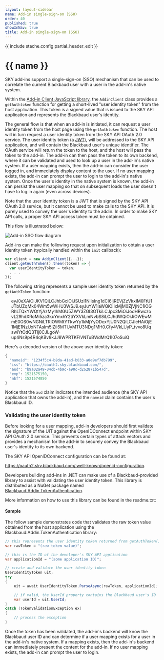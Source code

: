 ```yaml
---
layout: layout-sidebar
name: Add-in single-sign-on (SSO)
order: 40
published: true
showInNav: true
title: Add-in single-sign-on (SSO)
---
```

{{ include stache.config.partial_header_edit }}

# {{ name }} 

SKY add-ins support a single-sign-on (SSO) mechanism that can be used to correlate the current Blackbaud user with a user in the add-in's native system.

Within the <a href="https://github.com/blackbaud/sky-addin-client" target="_new">Add-in Client JavaScript library</a>, the `AddinClient` class provides a `getAuthtoken` function for getting a short-lived "user identity token" from the host application. This token is a signed value that is issued to the SKY API application and represents the Blackbaud user's identity.

The general flow is that when an add-in is initiated, it can request a user identity token from the host page using the `getAuthtoken` function.  The host will in turn request a user identity token from the SKY API OAuth 2.0 service.  The user identity token (a <a href="https://jwt.io">JWT</a>), will be addressed to the SKY API application, and will contain the Blackbaud user's unique identifier.  The OAuth service will return the token to the host, and the host will pass the token to the add-in.  The add-in can then pass the token to its own backend, where it can be validated and used to look up a user in the add-in's native system.  If a user mapping exists, then the add-in can consider the user logged in, and immediately display content to the user.  If no user mapping exists, the add-in can prompt the user to login to the add-in's native system.  Once the user's identity in the native system is known, the add-in can persist the user mapping so that on subsequent loads the user doesn't have to log in again (even across devices).

Note that the user identity token is a JWT that is signed by the SKY API OAuth 2.0 service, but it cannot be used to make calls to the SKY API. It is purely used to convey the user's identity to the addin.  In order to make SKY API calls, a proper SKY API access token must be obtained.

This flow is illustrated below:

<img style="border:none" src="/assets/img/add-in-sso.png" alt="Add-in SSO flow diagram" class="img-responsive" />

Add-ins can make the following request upon initialization to obtain a user identity token (typically handled within the `init` callback):

```js
var client = new AddinClient({...});
client.getAuthToken().then((token) => {
  var userIdentityToken = token;
  . . .
});
```

The following string represents a sample user identity token returned by the `getAuthToken` function:

<p style="padding: 0 20px; word-wrap: break-word">
eyJ0eXAiOiJKV1QiLCJhbGciOiJSUzI1NiIsIng1dCI6IjREVjZzVkxIM0FtU1JTbUZqMk04Wm5wWHU3WSJ9.eyJuYW1laWQiOiIxMjM0ZjVjNC1iOGRhLTQxYWQtYjAzMy1hMGU5ZWY3ZGI3OTkiLCJpc3MiOiJodHRwczovL29hdXRoMi5za3kuYmxhY2tiYXVkLmNvbS8iLCJhdWQiOiJiOWEwMmE0OS0wNGNiLTRiOWMtYTkwYy1kMjYyODcxYjU0N2QiLCJleHAiOjE1MjE1NzUxNTAsIm5iZiI6MTUyMTU3NDg1MH0.Cfy4VkLUyP_tvvo8UqswiYtOdQ3Tlj0CJLgoW-up4Ns9p4R4qKBv8kJJ8WPRTKFlVNTuBWdMrQ1I07oSuiQ
</p>

Here's a decoded version of the above user identity token:

```js
{
  "nameid": "1234f5c4-b8da-41ad-b033-a0e9ef7db799",
  "iss": "https://oauth2.sky.blackbaud.com/",
  "aud": "b9a02a49-04cb-4b9c-a90c-d262871b547d",
  "exp": 1521575150,
  "nbf": 1521574850
}
```

Notice that the `aud` claim indicates the intended audience (the SKY API application that owns the add-in), and the `nameid` claim contains the user's Blackbaud ID.

### Validating the user identity token

Before looking for a user mapping, add-in developers should first validate the signature of the UIT against the OpenIDConnect endpoint within SKY API OAuth 2.0 service.  This prevents certain types of attack vectors and provides a mechanism for the add-in to securely convey the Blackbaud user's identity to its own backend.  

The SKY API OpenIDConnect configuration can be found at:
 
 <a href="https://oauth2.sky.blackbaud.com/.well-known/openid-configuration" target="_new"><i class="fa fa-globe" aria-hidden="true"></i>    https://oauth2.sky.blackbaud.com/.well-known/openid-configuration</a>.

Developers building add-ins in .NET can make use of a Blackbaud-provided library to assist with validating the user identity token.  This library is distributed as a NuGet package named <a href="https://www.nuget.org/packages/Blackbaud.Addin.TokenAuthentication" target="_new"><i class="fa fa-globe" aria-hidden="true"></i> Blackbaud.Addin.TokenAuthentication</a>.

More information on how to use this library can be found in the readme.txt:

#### Sample 

The follow sample demonstrates code that validates the raw token value obtained from the host application using the Blackbaud.Addin.TokenAuthentication library:

```csharp
// this represents the user identity token returned from getAuthToken()
var rawToken = "(raw token value)";

// this is the ID of the developer's SKY API application
var applicationId = "(some application ID)";

// create and validate the user identity token
UserIdentityToken uit;
try
{
    uit = await UserIdentityToken.ParseAsync(rawToken, applicationId);

    // if valid, the UserId property contains the Blackbaud user's ID
    var userId = uit.UserId;
}
catch (TokenValidationException ex)
{
    // process the exception
}
```

Once the token has been validated, the add-in's backend will know the Blackbaud user ID and can determine if a user mapping exists for a user in the add-in's native system.  If a mapping exists, then the add-in's backend can immediately present the content for the add-in.  If no user mapping exists, the add-in can prompt the user to login.